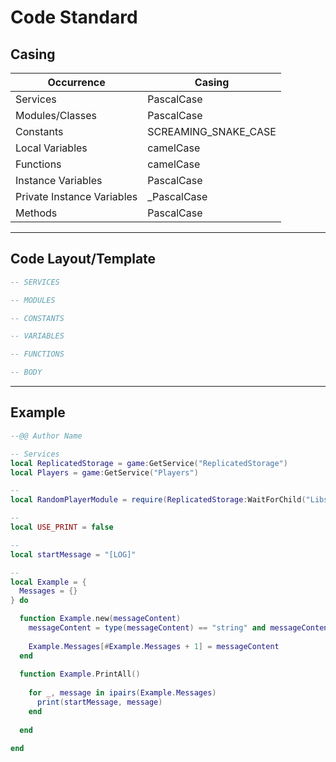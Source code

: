 # Code Standard

## Casing
| Occurrence                 | Casing               |
| -------------------------- | -------------------- |
| Services                   | PascalCase           |
| Modules/Classes            | PascalCase           |
| Constants                  | SCREAMING_SNAKE_CASE |
| Local Variables            | camelCase            |
| Functions                  | camelCase            |
| Instance Variables         | PascalCase           |
| Private Instance Variables | _PascalCase          |
| Methods                    | PascalCase           |

---
## Code Layout/Template
```Lua
-- SERVICES

-- MODULES

-- CONSTANTS

-- VARIABLES

-- FUNCTIONS

-- BODY
```

---
## Example

```lua
--@@ Author Name

-- Services
local ReplicatedStorage = game:GetService("ReplicatedStorage")
local Players = game:GetService("Players")

--
local RandomPlayerModule = require(ReplicatedStorage:WaitForChild("Libs"):WaitForChild("FirstParty").PlayerModule)

--
local USE_PRINT = false

--
local startMessage = "[LOG]"

--
local Example = {
  Messages = {}
} do

  function Example.new(messageContent)
    messageContent = type(messageContent) == "string" and messageContent or error("Invalid data type for 'messageContent'; a string is expected") -- or assert() it doesn't matter
    
    Example.Messages[#Example.Messages + 1] = messageContent
  end
  
  function Example.PrintAll()
    
    for _, message in ipairs(Example.Messages)
      print(startMessage, message)
    end
    
  end

end
```
